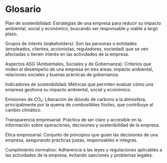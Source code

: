 # Glosario

Plan de sostenibilidad: Estrategias de una empresa para reducir su impacto ambiental, social y económico, buscando ser responsable y viable a largo plazo.

Grupos de interés (stakeholders): Son las personas o entidades (empleados, clientes, accionistas, reguladores, sociedad) que se ven afectadas o tienen interés en las actividades de la empresa.

Aspectos ASG (Ambientales, Sociales y de Gobernanza): Criterios que miden el desempeño de una empresa en tres áreas: impacto ambiental, relaciones sociales y buenas prácticas de gobernanza.

Indicadores de sostenibilidad: Métricas que permiten evaluar cómo una empresa gestiona su impacto ambiental, social y económico.

Emisiones de CO₂: Liberación de dióxido de carbono a la atmósfera, principalmente por la quema de combustibles fósiles, que contribuye al cambio climático.

Transparencia empresarial: Práctica de ser claro y accesible en la información sobre operaciones, decisiones y sostenibilidad de la empresa.

Ética empresarial: Conjunto de principios que guían las decisiones de una empresa, asegurando prácticas justas, responsables e integras.

Cumplimiento normativo: Adherencia a las leyes y regulaciones aplicables a las actividades de la empresa, evitando sanciones y problemas legales.
